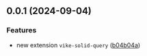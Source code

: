 ## 0.0.1 (2024-09-04)


### Features

* new extension `vike-solid-query` ([b04b04a](https://github.com/vikejs/vike-solid/commit/b04b04a044c992785f827bf28406c075e1a58eff))



